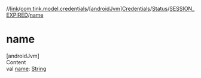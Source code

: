 //[link](../../../../index.md)/[com.tink.model.credentials](../../../index.md)/[[androidJvm]Credentials](../../index.md)/[Status](../index.md)/[SESSION_EXPIRED](index.md)/[name](name.md)



# name  
[androidJvm]  
Content  
val [name](name.md): [String](https://kotlinlang.org/api/latest/jvm/stdlib/kotlin/-string/index.html)  




